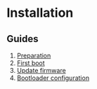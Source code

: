 # Installation

## Guides

1. [Preparation](/install/01-preparation)
1. [First boot](/install/02-first-boot)
1. [Update firmware](/install/03-update-firmware)
1. [Bootloader configuration](/install/04-bootloader-config)
